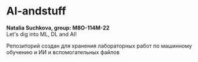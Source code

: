 # AI-andstuff

**Natalia Suchkova, group: М8О-114М-22**\
Let's dig into ML, DL and AI!

Репозиторий создан для хранения лабораторных работ по машинному обучению и ИИ и вспомогательных файлов
